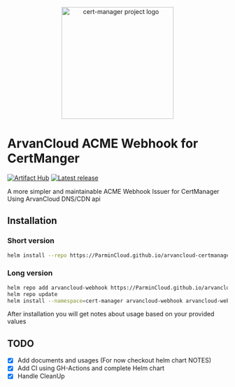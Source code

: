 <p align="center">
  <img src="https://raw.githubusercontent.com/cert-manager/cert-manager/d53c0b9270f8cd90d908460d69502694e1838f5f/logo/logo-small.png" height="256" width="256" alt="cert-manager project logo" />
</p>

# ArvanCloud ACME Webhook for CertManger

[![Artifact Hub](https://img.shields.io/endpoint?url=https://artifacthub.io/badge/repository/arvancloud-webhook)](https://artifacthub.io/packages/search?repo=arvancloud-webhook)
[![Latest release](https://img.shields.io/github/release/ParminCloud/arvancloud-certmanager-issuer.svg)](https://github.com/ParminCloud/arvancloud-certmanager-issuer/releases)

A more simpler and maintainable ACME Webhook Issuer for CertManager Using ArvanCloud DNS/CDN api

## Installation

### Short version

```bash
helm install --repo https://ParminCloud.github.io/arvancloud-certmanager-issuer arvancloud-webhook arvancloud-webhook -n cert-manager
```

### Long version

```bash
helm repo add arvancloud-webhook https://ParminCloud.github.io/arvancloud-certmanager-issuer
helm repo update
helm install --namespace=cert-manager arvancloud-webhook arvancloud-webhook
```

After installation you will get notes about usage based on your provided values

## TODO

* [x] Add documents and usages (For now checkout helm chart NOTES)
* [x] Add CI using GH-Actions and complete Helm chart
* [x] Handle CleanUp
